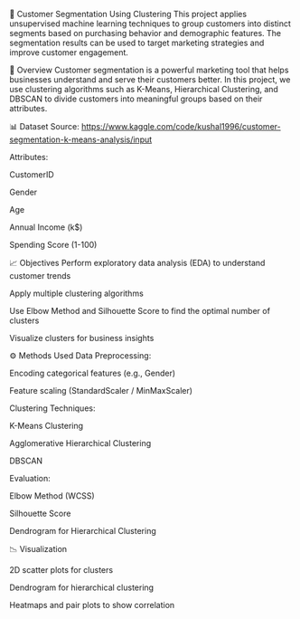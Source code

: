 🧠 Customer Segmentation Using Clustering
This project applies unsupervised machine learning techniques to group customers into distinct segments based on purchasing behavior and demographic features. 
The segmentation results can be used to target marketing strategies and improve customer engagement.

📌 Overview
Customer segmentation is a powerful marketing tool that helps businesses understand and serve their customers better. 
In this project, we use clustering algorithms such as K-Means, Hierarchical Clustering, and DBSCAN to divide customers into meaningful groups based on their attributes.

📊 Dataset
Source: https://www.kaggle.com/code/kushal1996/customer-segmentation-k-means-analysis/input

Attributes:

CustomerID

Gender

Age

Annual Income (k$)

Spending Score (1-100)

📈 Objectives
Perform exploratory data analysis (EDA) to understand customer trends

Apply multiple clustering algorithms

Use Elbow Method and Silhouette Score to find the optimal number of clusters

Visualize clusters for business insights

⚙️ Methods Used
Data Preprocessing:

  Encoding categorical features (e.g., Gender)
  
  Feature scaling (StandardScaler / MinMaxScaler)

Clustering Techniques:

  K-Means Clustering
  
  Agglomerative Hierarchical Clustering
  
  DBSCAN

Evaluation:

  Elbow Method (WCSS)
  
  Silhouette Score
  
  Dendrogram for Hierarchical Clustering

📉 Visualization

2D scatter plots for clusters

Dendrogram for hierarchical clustering

Heatmaps and pair plots to show correlation
